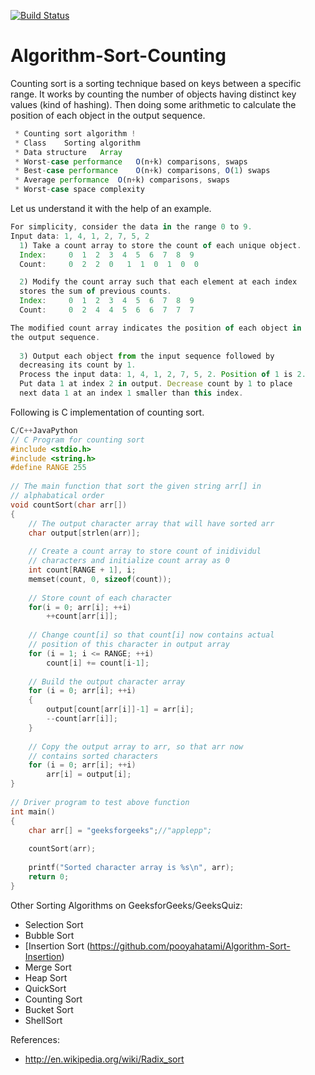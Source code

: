 [![Build Status](https://secure.travis-ci.org/soldair/node-binarysearch.png)](https://github.com/pooyahatami/Algorithm-Sort-Counting/)
# Algorithm-Sort-Counting
Counting sort is a sorting technique based on keys between a specific range. It works by counting the number of objects having distinct key values (kind of hashing). Then doing some arithmetic to calculate the position of each object in the output sequence.

```javascript
 * Counting sort algorithm !
 * Class	Sorting algorithm
 * Data structure	Array
 * Worst-case performance	О(n+k) comparisons, swaps
 * Best-case performance	O(n+k) comparisons, O(1) swaps
 * Average performance	О(n+k) comparisons, swaps
 * Worst-case space complexity
 ```
 
Let us understand it with the help of an example.

```javascript
For simplicity, consider the data in the range 0 to 9. 
Input data: 1, 4, 1, 2, 7, 5, 2
  1) Take a count array to store the count of each unique object.
  Index:     0  1  2  3  4  5  6  7  8  9
  Count:     0  2  2  0   1  1  0  1  0  0

  2) Modify the count array such that each element at each index 
  stores the sum of previous counts. 
  Index:     0  1  2  3  4  5  6  7  8  9
  Count:     0  2  4  4  5  6  6  7  7  7

The modified count array indicates the position of each object in 
the output sequence.
 
  3) Output each object from the input sequence followed by 
  decreasing its count by 1.
  Process the input data: 1, 4, 1, 2, 7, 5, 2. Position of 1 is 2.
  Put data 1 at index 2 in output. Decrease count by 1 to place 
  next data 1 at an index 1 smaller than this index.
```


Following is C implementation of counting sort.
```C
C/C++JavaPython
// C Program for counting sort
#include <stdio.h>
#include <string.h>
#define RANGE 255
 
// The main function that sort the given string arr[] in
// alphabatical order
void countSort(char arr[])
{
    // The output character array that will have sorted arr
    char output[strlen(arr)];
 
    // Create a count array to store count of inidividul
    // characters and initialize count array as 0
    int count[RANGE + 1], i;
    memset(count, 0, sizeof(count));
 
    // Store count of each character
    for(i = 0; arr[i]; ++i)
        ++count[arr[i]];
 
    // Change count[i] so that count[i] now contains actual
    // position of this character in output array
    for (i = 1; i <= RANGE; ++i)
        count[i] += count[i-1];
 
    // Build the output character array
    for (i = 0; arr[i]; ++i)
    {
        output[count[arr[i]]-1] = arr[i];
        --count[arr[i]];
    }
 
    // Copy the output array to arr, so that arr now
    // contains sorted characters
    for (i = 0; arr[i]; ++i)
        arr[i] = output[i];
}
 
// Driver program to test above function
int main()
{
    char arr[] = "geeksforgeeks";//"applepp";
 
    countSort(arr);
 
    printf("Sorted character array is %s\n", arr);
    return 0;
}
```






Other Sorting Algorithms on GeeksforGeeks/GeeksQuiz:

 * Selection Sort
 * Bubble Sort
 * [Insertion Sort (https://github.com/pooyahatami/Algorithm-Sort-Insertion)
 * Merge Sort
 * Heap Sort
 * QuickSort
 * Counting Sort
 * Bucket Sort
 * ShellSort

References:
 * http://en.wikipedia.org/wiki/Radix_sort
